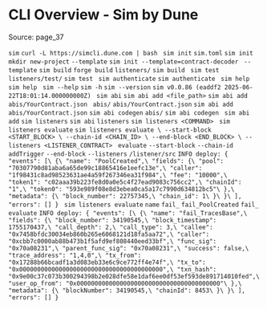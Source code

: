 # CLI Overview - Sim by Dune

Source: page_37

`sim` `curl -L https://simcli.dune.com | bash
` `sim init` `sim.toml` `sim init
` `mkdir new-project` `--template` `sim init --template=contract-decoder
` `--template` `sim build` `forge build` `listeners/` `sim build
` `sim test` `listeners/test/` `sim test
` `sim authenticate` `sim authenticate
` `sim help` `sim help
` `sim --help` `sim -h` `sim --version` `sim v0.0.86 (eaddf2 2025-06-22T18:01:14.000000000Z)
` `sim abi` `sim abi add <file_path>` `sim abi add abis/YourContract.json
` `abis/` `abis/YourContract.json` `sim abi add abis/YourContract.json` `sim abi codegen` `abis/` `sim abi codegen
` `sim abi add` `sim listeners` `sim abi` `listeners` `sim listeners <COMMAND>
` `sim listeners evaluate` `sim listeners evaluate \
  --start-block <START_BLOCK> \
  --chain-id <CHAIN_ID> \
  --end-block <END_BLOCK> \
  --listeners <LISTENER_CONTRACT>
` `evaluate` `--start-block` `--chain-id` `addTrigger` `--end-block` `--listeners` `/listener/src` `INFO deploy: {
"events": [\
    {\
      "name": "PoolCreated",\
      "fields": {\
        "pool": "70307790d81aba6a65de99c18865416e1eefc13e",\
        "caller": "1f98431c8ad98523631ae4a59f267346ea31f984",\
        "fee": "10000",\
        "token1": "c02aaa39b223fe8d0a0e5c4f27ead9083c756cc2",\
        "chainId": "1",\
        "token0": "593e989f08e8d3ebea0ca5a17c7990d634812bc5"\
      },\
      "metadata": {\
        "block_number": 22757345,\
        "chain_id": 1\
      }\
    }\
],
"errors": []
}
` `sim listeners evaluate` `name` `fail_` `fail_PoolCreated` `fail_` `evaluate` `INFO deploy: {
"events": [\
    {\
      "name": "fail_TracesBase",\
      "fields": {\
        "block_number": 34190545,\
        "block_timestamp": 1755170437,\
        "call_depth": 2,\
        "call_type": 3,\
        "callee": "0x7458bfdc30034eb860b265e6068121d18fa5aa72",\
        "caller": "0xcbb7c0000ab88b473b1f5afd9ef808440eed33bf",\
        "func_sig": "0x70a08231",\
        "parent_func_sig": "0x70a08231",\
        "success": false,\
        "trace_address": "1,4,0",\
        "tx_from": "0x17288b66bcadf1a3d083eb33e6c9ce772ff4e74f",\
        "tx_to": "0x0000000000000000000000000000000000000000",\
        "txn_hash": "0x9e00c37c073b300294398b2e028dfe58e1daf6ee0df53ef593de891714010fed",\
        "user_op_from": "0x0000000000000000000000000000000000000000"\
      },\
      "metadata": {\
        "blockNumber": 34190545,\
        "chainId": 8453\
      }\
    }\
],
"errors": []
}
`

```

```

```

```

```

```

```

```

```

```

```

```

```

```

```

```

```

```

```

```

```

```

```

```

```

```

```

```
